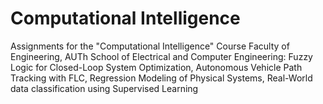 # Computational Intelligence
Assignments for the "Computational Intelligence" Course Faculty of Engineering, AUTh School of Electrical and Computer Engineering: Fuzzy Logic for Closed-Loop System Optimization, Autonomous Vehicle Path Tracking with FLC, Regression Modeling of Physical Systems, Real-World data classification using Supervised Learning
